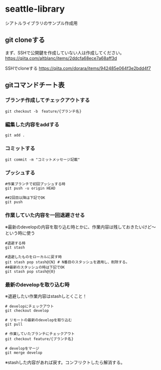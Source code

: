 # seattle-library
シアトルライブラリのサンプル作成用

## git cloneする
まず、SSHで公開鍵を作成していない人は作成してください。
https://qiita.com/altblanc/items/2ddcfa68ece7a68aff3d

SSHでcloneする
https://qiita.com/dorara/items/942485e064f3e2bdd4f7


## gitコマンドチート表

### ブランチ作成してチェックアウトする
```
git checkout -b　feature/{ブランチ名}
```

### 編集した内容をaddする
```
git add .
```

### コミットする
```
git commit -m "コミットメッセージ記載"
```

### プッシュする
```
#作業ブランチで初回プッシュする時
git push -u origin HEAD

##2回目以降は下記でOK
git push
```


### 作業していた内容を一回退避させる
※最新のdevelopの内容を取り込む時とかに、作業内容は残しておきたいけど〜という時に使う
```
#退避する時
git stash
```
```
#退避したものをローカルに戻す時
git stash pop stash@{N} # N番目のスタッシュを適用し、削除する。
##最新のスタッシュの時は下記でOK
git stash pop stash@{0}
```

### 最新のdevelopを取り込む時
※退避したい作業内容はstashしとくこと！
```
# developにチェックアウト
git checkout develop
```
```
# リモートの最新のdevelopを取り込む
git pull 
```
```
# 作業していたブランチにチェックアウト
git checkout feature/{ブランチ名}
```
```
# developをマージ
git merge develop
```
※stashした内容があれば戻す。コンフリクトしたら解消する。



